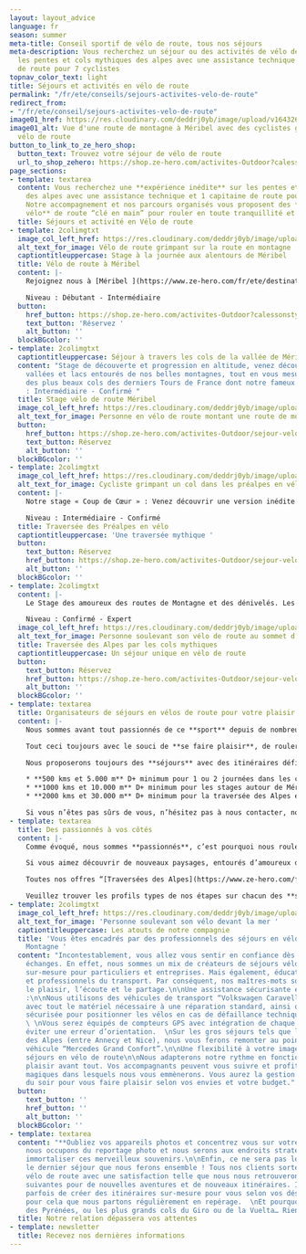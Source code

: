 ```yaml
---
layout: layout_advice
language: fr
season: summer
meta-title: Conseil sportif de vélo de route, tous nos séjours
meta-description: Vous recherchez un séjour ou des activités de vélo de route sur
  les pentes et cols mythiques des alpes avec une assistance technique et 1 capitaine
  de route pour 7 cyclistes
topnav_color_text: light
title: Séjours et activités en vélo de route
permalink: "/fr/ete/conseils/sejours-activites-velo-de-route"
redirect_from:
- "/fr/ete/conseil/sejours-activites-velo-de-route"
image01_href: https://res.cloudinary.com/deddrj0yb/image/upload/v1643269872/website/M%C3%A9ribel/51412717941_e81ab34149_k_svjq0r.jpg
image01_alt: Vue d'une route de montagne à Méribel avec des cyclistes grimpant en
  vélo de route
button_to_link_to_ze_hero_shop:
  button_text: Trouvez votre séjour de vélo de route
  url_to_shop_zehero: https://shop.ze-hero.com/activites-Outdoor?calessonstype=all&catypegenderlistsummer=all&calessonsactivitytype=V%C3%A9lo+de+route&start-date=
page_sections:
- template: textarea
  content: Vous recherchez une **expérience inédite** sur les pentes et **cols mythiques**
    des alpes avec une assistance technique et 1 capitaine de route pour 7 cyclistes.
    ​Notre accompagnement et nos parcours organisés vous proposent des **séjours en
    vélo** de route “clé en main” pour rouler en toute tranquillité et sécurité.
  title: Séjours et activité en Vélo de route
- template: 2colimgtxt
  image_col_left_href: https://res.cloudinary.com/deddrj0yb/image/upload/v1643269873/website/M%C3%A9ribel/51382970215_d27314dc26_k_omvvhh.jpg
  alt_text_for_image: Vélo de route grimpant sur la route en montagne
  captiontitleuppercase: Stage à la journée aux alentours de Méribel
  title: Vélo de route à Méribel
  content: |-
    Rejoignez nous à [Méribel ](https://www.ze-hero.com/fr/ete/destinations/meribel)pour une journée de découverte encadrée et sécurisée, journée où la bonne humeur, le partage et les défis seront au rendez-vous.

    Niveau : Débutant - Intermédiaire
  button:
    href_button: https://shop.ze-hero.com/activites-Outdoor?calessonstype=all&catypegenderlistsummer=all&calessonsactivitytype=V%C3%A9lo+de+route&start-date=
    text_button: 'Réservez '
    alt_button: ''
  blockBGcolor: ''
- template: 2colimgtxt
  captiontitleuppercase: Séjour à travers les cols de la vallée de Méribel
  content: "Stage de découverte et progression en altitude, venez découvrir nos différentes
    vallées et lacs entourés de nos belles montagnes, tout en vous mesurant à quelques-uns
    des plus beaux cols des derniers Tours de France dont notre fameux Col de la Loze.\n\nNiveau
    : Intermédiaire - Confirmé "
  title: Stage vélo de route Méribel
  image_col_left_href: https://res.cloudinary.com/deddrj0yb/image/upload/v1642669650/website/summer/mizzi-westphal-LIdAmXo7eqA-unsplash_c7pfwz.jpg
  alt_text_for_image: Personne en vélo de route montant une route de montagne
  button:
    href_button: https://shop.ze-hero.com/activites-Outdoor/sejour-velo-route/17204-sejour-meribel-en-velo-6-jours-activite-ze-hero
    text_button: Réservez
    alt_button: ''
  blockBGcolor: ''
- template: 2colimgtxt
  image_col_left_href: https://res.cloudinary.com/deddrj0yb/image/upload/v1642521347/website/V%C3%A9lo/sejour-en-velo-de-route-traversee-de-route_onnjic.jpg
  alt_text_for_image: Cycliste grimpant un col dans les préalpes en vélo de route
  content: |-
    Notre stage « Coup de Cœur » : Venez découvrir une version inédite qui contourne nos grands cols alpins sans pour autant que vous y perdiez au change, en effet avec ses 12000m de dénivelé positif, et la traversée de 5 massifs, vous vous émerveillerez des changements de paysages et de belles ascensions telles que le mythique Mont Ventoux.

    Niveau : Intermédiaire - Confirmé
  title: Traversée des Préalpes en vélo
  captiontitleuppercase: 'Une traversée mythique '
  button:
    text_button: Réservez
    href_button: https://shop.ze-hero.com/activites-Outdoor/sejour-velo-route/17206-traversee-des-pre-alpes-en-velo-6-jours-activite-ze-hero
    alt_button: ''
  blockBGcolor: ''
- template: 2colimgtxt
  content: |-
    Le Stage des amoureux des routes de Montagne et des dénivelés. Les cols mythiques des derniers tours de France avec les paysages alpins hors du commun s’offrent à vous. Il s’agit du stage incontournable pour les pratiquants de vélo de route.

    Niveau : Confirmé - Expert
  image_col_left_href: https://res.cloudinary.com/deddrj0yb/image/upload/v1643967577/website/V%C3%A9lo/IMG_5275_hprxqn.jpg
  alt_text_for_image: Personne soulevant son vélo de route au sommet d'un col
  title: Traversée des Alpes par les cols mythiques
  captiontitleuppercase: Un séjour unique en vélo de route
  button:
    text_button: Réservez
    href_button: https://shop.ze-hero.com/activites-Outdoor/sejour-velo-route/17211-traversee-des-alpes-en-velo-par-les-cols-mythiques-6-jours-activite-ze-hero
    alt_button: ''
  blockBGcolor: ''
- template: textarea
  title: Organisateurs de séjours en vélos de route pour votre plaisir
  content: |-
    Nous sommes avant tout passionnés de ce **sport** depuis de nombreuses années, tout a commencé par des sorties entre amis, et le partage de nouveaux itinéraires avec des paysages à couper le souffle.

    Tout ceci toujours avec le souci de **se faire plaisir**, de rouler ensemble sur les belles routes de campagne peu empruntées, routes plus ou moins sinueuses et vallonnées selon la forme du moment, sans oublier les pauses “détente et café” au détour d’un petit village, avant peut être de nous attaquer à un beau col où nous monterons à nos rythmes respectifs, toujours en confiance avec le **véhicule d’assistance** jamais très loin. Et sans oublier le côté “**compétition**” à l’arrivée pour ceux qui veulent pimenter leurs sorties.

    Nous proposerons toujours des **séjours** avec des itinéraires définis à l’avance, pour que vous sachiez à quoi vous attendre, il peut y avoir **plusieurs niveaux** selon les stages, nous vous conseillons d’avoir rouler un minimum avant :

    * **500 kms et 5.000 m** D+ minimum pour 1 ou 2 journées dans les cols aux alentours de Méribel
    * **1000 kms et 10.000 m** D+ minimum pour les stages autour de Méribel, ou pour la traversée des Pré-alpes
    * **2000 kms et 30.000 m** D+ minimum pour la traversée des Alpes en version Grands Cols

    Si vous n’êtes pas sûrs de vous, n’hésitez pas à nous contacter, nous vous conseillerons.
- template: textarea
  title: Des passionnés à vos côtés
  content: |-
    Comme évoqué, nous sommes **passionnés**, c’est pourquoi nous roulerons également à vos côtés, pour faire plus amples connaissances, mais également vous donner certains conseils si vous en éprouver le besoin. Nos **moniteurs diplômés** sont là pour vous à tout moment.

    Si vous aimez découvrir de nouveaux paysages, entourés d’amoureux de ce sport, et que vous aimez vous dépasser, tout en passant de bons moments les soirs aux repas, ou les fins de journée à l’apéro tout en jouant à la pétanque ou simplement se reposer pour les ascensions des lendemains, alors vous êtes au bon endroit.

    Toutes nos offres “[Traversées des Alpes](https://www.ze-hero.com/fr/ete/activites/traversee-des-alpes-en-velo)” ont l’hébergement, petit déjeuner, et déjeuner/snack inclus, tarif ne comprenant pas les repas et boissons du soir. Nous avons des offres pour les compagnes ou compagnons non-cyclistes ([contactez-nous](https://www.ze-hero.com/fr/contact)). En ce qui concerne nos **Stages sur Méribel** à la semaine, nous les proposons sans hébergement pour vous donner plus de flexibilité, cependant nous pouvons vous orienter vers des chalets où vous pourrez être plusieurs **cyclistes** du stage ensemble, ou alors vous conseillez des prestations hôtelières ou appartements en fonction de vos besoins.

    Veuillez trouver les profils types de nos étapes sur chacun des **séjours en vélo de route** proposés. Vous y trouverez les kilométrages proposés et les dénivelés qui peuvent variés suivant les niveaux des uns et des autres.
- template: 2colimgtxt
  image_col_left_href: https://res.cloudinary.com/deddrj0yb/image/upload/v1643968879/website/V%C3%A9lo/IMG_0410_bnzcbb.jpg
  alt_text_for_image: 'Personne soulevant son vélo devant la mer '
  captiontitleuppercase: Les atouts de notre compagnie
  title: 'Vous êtes encadrés par des professionnels des séjours en vélo de route en
    Montagne '
  content: "Incontestablement, vous allez vous sentir en confiance dès nos premiers
    échanges. En effet, nous sommes un mix de créateurs de séjours vélos de route
    sur-mesure pour particuliers et entreprises. Mais également, éducateurs sportifs
    et professionnels du transport. Par conséquent, nos maîtres-mots sont la relation,
    le plaisir, l’écoute et le partage.\n\nUne assistance sécurisante et confortable
    :\n\nNous utilisons des véhicules de transport “Volkswagen Caravelle” pour l’assistance
    avec tout le matériel nécessaire à une réparation standard, ainsi qu’une remorque
    sécurisée pour positionner les vélos en cas de défaillance technique ou physique.
    \ \nVous serez équipés de compteurs GPS avec intégration de chaque étape pour
    éviter une erreur d’orientation.  \nSur les gros séjours tels que les traversées
    des Alpes (entre Annecy et Nice), nous vous ferons remonter au point initial en
    véhicule “Mercedes Grand Confort”.\n\nUne flexibilité à votre image pendant les
    séjours en vélo de route\n\nNous adapterons notre rythme en fonction de chacun,
    plaisir avant tout. Vos accompagnants peuvent vous suivre et profiter des lieux
    magiques dans lesquels nous vous emmènerons. Vous aurez la gestion de vos repas
    du soir pour vous faire plaisir selon vos envies et votre budget."
  button:
    text_button: ''
    href_button: ''
    alt_button: ''
  blockBGcolor: ''
- template: textarea
  content: "**Oubliez vos appareils photos et concentrez vous sur votre effort**\n\nNous
    nous occupons du reportage photo et nous serons aux endroits stratégiques pour
    immortaliser ces merveilleux souvenirs.\n\nEnfin, ce ne sera pas le premier, ni
    le dernier séjour que nous ferons ensemble ! Tous nos clients sortent de nos séjours
    vélo de route avec une satisfaction telle que nous nous retrouverons les années
    suivantes pour de nouvelles aventures et de nouveaux itinéraires. Il nous arrive
    parfois de créer des itinéraires sur-mesure pour vous selon vos désirs. C’est
    pour cela que nous partons régulièrement en repérage.  \nEt pourquoi pas une traversée
    des Pyrénées, ou les plus grands cols du Giro ou de la Vuelta… Rien n’est impossible."
  title: Notre relation dépassera vos attentes
- template: newsletter
  title: Recevez nos dernières informations
---
```

